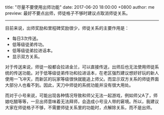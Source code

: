 title: "尽量不要使用出师功能"
date: 2017-06-20 18:00:00 +0800
author: me
preview: 最好不要点出师，师徒格子不够时建议点取消师徒关系。

---

目前来说，出师奖励和里程碑奖励很少，师徒关系的主要作用是：

- 每日3次传送。
- 低等级徒弟传功。
- 低等级徒弟拉进话本。
- 显示双方关系。

对于传送来说，师徒一般都会拉进金兰，可以直接传送，出师后也无法使用师徒系统的传送功能。对于低等级徒弟传功和拉进话本，在老区强烈建议想好好玩的新人使用一飞冲天，而新区的玩家等级很快就能追上师父。而显示双方关系的师徒界面大部分人也看不到。因此，天刀中师徒的系统功能并没有很大用处。

而对于小号来说，可能出现各种情况导致和师父无法一起游戏，例如师父A了，师娘吃醋等等，一旦出师意味着无法拜师，会造成小号没人带的窘境。所以，我建议大家在师徒格子不够，不需要师徒关系里的功能时，点解除关系，而不是出师。

